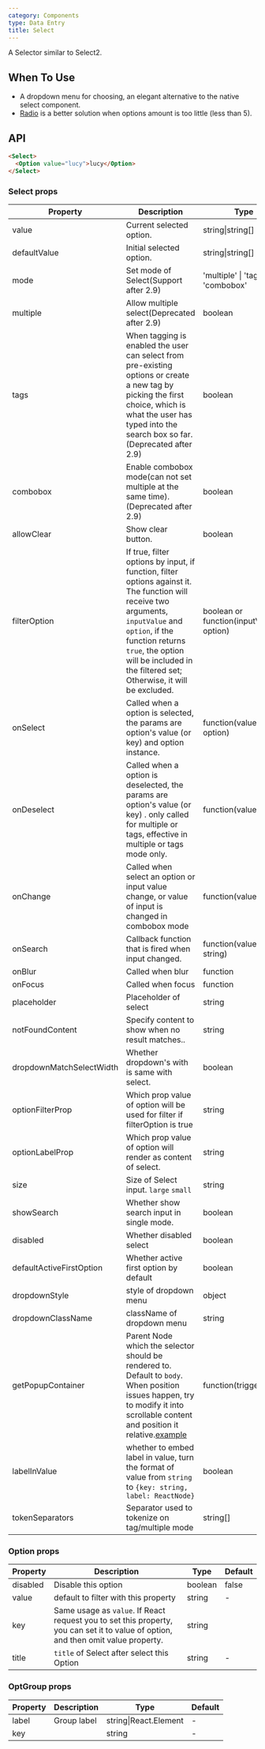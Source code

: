 ```yaml
---
category: Components
type: Data Entry
title: Select
---
```


A Selector similar to Select2.

## When To Use

- A dropdown menu for choosing, an elegant alternative to the native select component.
- [Radio](/components/radio/) is a better solution when options amount is too little (less than 5).

## API

```html
<Select>
  <Option value="lucy">lucy</Option>
</Select>
```

### Select props

| Property     | Description           | Type     | Default       |
|----------|----------------|----------|--------------|
| value    | Current selected option. | string\|string[]   |  -  |
| defaultValue | Initial selected option. | string\|string[]   |  -  |
| mode | Set mode of Select(Support after 2.9) | 'multiple' \| 'tags' \| 'combobox' | - |
| multiple   | Allow multiple select(Deprecated after 2.9) | boolean | false |
| tags | When tagging is enabled the user can select from pre-existing options or create a new tag by picking the first choice, which is what the user has typed into the search box so far.(Deprecated after 2.9) | boolean |false |
| combobox | Enable combobox mode(can not set multiple at the same time).(Deprecated after 2.9) | boolean | false |
| allowClear   | Show clear button. | boolean | false |
| filterOption | If true, filter options by input, if function, filter options against it. The function will receive two arguments, `inputValue` and `option`, if the function returns `true`, the option will be included in the filtered set; Otherwise, it will be excluded. | boolean or function(inputValue, option) | true     |
| onSelect | Called when a option is selected, the params are option's value (or key) and option instance. | function(value, option) | -   |
| onDeselect | Called when a option is deselected, the params are option's value (or key) . only called for multiple or tags, effective in multiple or tags mode only. |  function(value) | -   |
| onChange | Called when select an option or input value change, or value of input is changed in combobox mode | function(value, label) | - |
| onSearch | Callback function that is fired when input changed. | function(value: string) |  |
| onBlur | Called when blur | function | - |
| onFocus | Called when focus | function | - |
| placeholder | Placeholder of select | string | - |
| notFoundContent | Specify content to show when no result matches..| string | 'Not Found' |
| dropdownMatchSelectWidth | Whether dropdown's with is same with select. | boolean | true |
| optionFilterProp | Which prop value of option will be used for filter if filterOption is true | string | value |
| optionLabelProp | Which prop value of option will render as content of select. | string | `children` |
| size    | Size of Select input. `large` `small`  | string      |      default      |
| showSearch | Whether show search input in single mode.| boolean | false |
| disabled | Whether disabled select | boolean | false |
| defaultActiveFirstOption | Whether active first option by default | boolean | true |
| dropdownStyle | style of dropdown menu | object | - |
| dropdownClassName | className of dropdown menu | string | - |
| getPopupContainer | Parent Node which the selector should be rendered to. Default to `body`. When position issues happen, try to modify it into scrollable content and position it relative.[example](http://codepen.io/anon/pen/xVBOVQ?editors=001) | function(triggerNode) | () => document.body |
| labelInValue | whether to embed label in value, turn the format of value from `string` to `{key: string, label: ReactNode}` | boolean | false |
| tokenSeparators | Separator used to tokenize on tag/multiple mode | string[] |  |


### Option props

| Property     | Description         | Type    | Default       |
|----------|----------------|----------|--------------|
| disabled    | Disable this option | boolean   |  false  |
| value | default to filter with this property | string | - |
| key   | Same usage as `value`. If React request you to set this property, you can set it to value of option, and then omit value property. | string |  |
| title | `title` of Select after select this Option | string | - |

### OptGroup props

| Property     | Description           | Type     | Default          |
|----------|----------------|----------|-----------------|
| label    | Group label           | string\|React.Element | -  |
| key      |                |  string  | -               |

